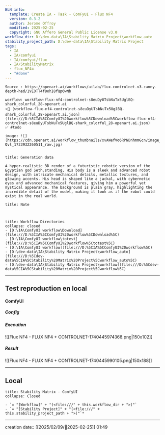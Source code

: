 ```yaml
---
ELN info:
  template: Create IA - Task - ComFyUI - Flux NF4
  version: 0.3.2
  author: Jerome Offroy
  modified: 2025-02-25
  copyright: GNU Affero General Public License v3.0
workflow_dir: D:\dev-data\IA\Stability Matrix Project\workflow_auto
stability_project_path: D:\dev-data\IA\Stability Matrix Project
tags:
  - IA
  - IA/comfyui
  - IA/comfyui/flux
  - IA/StabilityMatrix
  - flux_NF4➕
  - "#done"
---
```

```ad-tip
Source : https://openart.ai/workflows/ailab/flux-controlnet-v3-canny-depth-hed/1VE0TT4f8ohI8fQp6wNb

worflow: workflow-flux-nf4-controlnet-s8euDyUTsbNuTx5UglBQ-shark_colorful_28-openart.ai 
⭐🚧 [workflow-flux-nf4-controlnet-s8euDyUTsbNuTx5UglBQ-shark_colorful_28-openart.ai.json](file:///D:%5CIA%5CComfyUI%20workflow%5CDownload%5Cworkflow-flux-nf4-controlnet-s8euDyUTsbNuTx5UglBQ-shark_colorful_28-openart.ai.json)
✅ #todo 

image: ![](https://cdn.openart.ai/workflow_thumbnails/xvAWefVo6RPNDnhmmGcn/image_a8XM-Qvl_1723932260511_raw.jpg)


```

````ad-quote
title: Generation data

A hyper-realistic 3D render of a futuristic robotic version of the Egyptian god Seth.standing, His body is a sleek and advanced robot design, with intricate mechanical details, metallic textures, and glowing accents. His head is shaped like a jackal, with cybernetic eyes and advanced mechanical features, giving him a powerful yet mystical appearance. The background is plain gray, highlighting the incredible detail of the model, making it look as if the robot could exist in the real world. 

````

```ad-note
title: Note

 

```
```ad-info
title: Workflow Directories
collapse: closed
- [D:\IA\ComfyUI workflow\Download](file:///D:%5CIA%5CComfyUI%20workflow%5CDownload%5C)
- [D:\IA\ComfyUI workflow\totest](file:///D:%5CIA%5CComfyUI%20workflow%5Ctotest%5C)
- [D:\IA\ComfyUI workflow](file:///D:%5CIA%5CComfyUI%20workflow%5C)
- [D:\dev-data\IA\Stability Matrix Project\workflow_auto](file:///D:%5Cdev-data%5CIA%5CStability%20Matrix%20Project%5Cworkflow_auto%5C)
- [D:\dev-data\IA\Stability Matrix Project\workflow](file:///D:%5Cdev-data%5CIA%5CStability%20Matrix%20Project%5Cworkflow%5C)
```


---

## Test reproduction en local


#### ComfyUI
##### Config

##### Execution
![[Flux NF4 - FLUX NF4 + CONTROLNET-1740445974368.png|150x102]]
##### Result
![[Flux NF4 - FLUX NF4 + CONTROLNET-1740445990105.png|150x188]]  



---
## Local

```ad-tip
title: Stability Matrix - ComfyUI
collapse: Closed

- `= "[Workflow]" + "(<file:///" + this.workflow_dir + ">)"`
- `= "[Stability Project]" + "(<file:///" + this.stability_project_path + ">)"`*
```

---
creation date:: [[2025/02/09/📒2025-02-25]]  01:49

